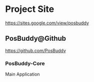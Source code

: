 # Project Site

https://sites.google.com/view/posbuddy

## PosBuddy@Github

https://github.com/PosBuddy

### PosBuddy-Core

Main Application
